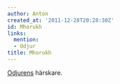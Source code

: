 ```yaml
---
author: Anton
created_at: '2011-12-28T20:28:30Z'
id: Mhorukh
links:
  mention:
  - Odjur
title: Mhorukh
---
```


[Odjurens] härskare.

  [Odjurens]: Odjur
